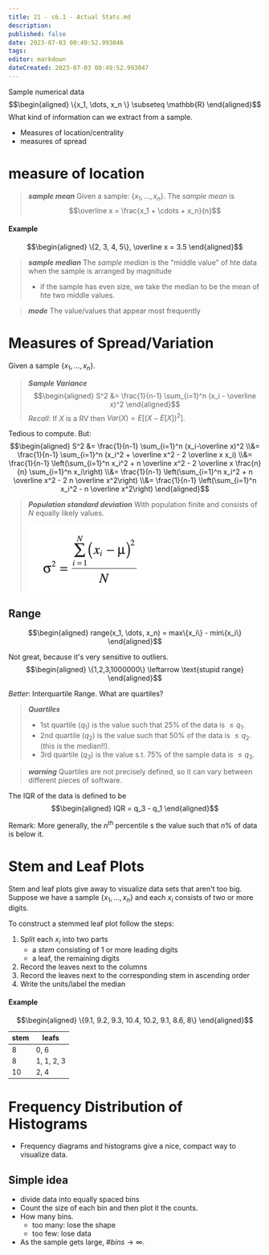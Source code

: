 ```yaml
---
title: 21 - c6.1 - Actual Stats.md
description:
published: false
date: 2023-07-03 00:49:52.993046
tags:
editor: markdown
dateCreated: 2023-07-03 00:49:52.993047
---
```


Sample numerical data
$$\begin{aligned}
    \{x_1, \dots, x_n \} \subseteq \mathbb{R}
\end{aligned}$$
What kind of information can we extract from a sample.
- Measures of location/centrality
- measures of spread

# measure of location
> ***sample mean***
> Given a sample: $\{x_1, \dots, x_n\}$. The *sample mean* is
> $$\overline x = \frac{x_1 + \cdots + x_n}{n}$$

#### Example
$$\begin{aligned}
    \{2, 3, 4, 5\}, \overline x = 3.5
\end{aligned}$$


> ***sample median***
> The *sample median* is the "middle value" of hte data when the sample is arranged by magnitude
> - if the sample has even size, we take the median to be the mean of hte two middle values.

> ***mode***
> The value/values that appear most frequently

# Measures of Spread/Variation
Given a sample $\{x_1, \dots, x_n\}$.
> ***Sample Variance***
> $$\begin{aligned}
>     S^2 &= \frac{1}{n-1} \sum_{i=1}^n (x_i - \overline x)^2
> \end{aligned}$$
> *Recall*: If $X$ is a RV then $Var(X) = E[(X - E[X])^2]$.

Tedious to compute. But:
$$\begin{aligned}
    S^2
    &=
        \frac{1}{n-1} \sum_{i=1}^n (x_i-\overline x)^2
    \\&=
        \frac{1}{n-1} \sum_{i=1}^n (x_i^2 + \overline x^2 - 2 \overline x x_i)
    \\&=
        \frac{1}{n-1} \left(\sum_{i=1}^n x_i^2 + n \overline x^2 - 2 \overline x \frac{n}{n} \sum_{i=1}^n x_i\right)
    \\&=
        \frac{1}{n-1} \left(\sum_{i=1}^n x_i^2 + n \overline x^2 - 2 n \overline x^2\right)
    \\&=
        \frac{1}{n-1} \left(\sum_{i=1}^n x_i^2 - n \overline x^2\right)
\end{aligned}$$

> ***Population standard deviation***
> With population finite and consists of $N$ equally likely values.
> 
> ![](/images/20221122115349.png)

## Range
$$\begin{aligned}
    range(x_1, \dots, x_n) = max\{x_i\} - min\{x_i\}
\end{aligned}$$

Not great, because it's very sensitive to outliers.
$$\begin{aligned}
    \{1,2,3,1000000\} \leftarrow \text{stupid range}
\end{aligned}$$

*Better*: Interquartile Range. What are quartiles?

> ***Quartiles***
> - 1st quartile ($q_1$) is the value such that 25\% of the data is $\le q_1$.
> - 2nd quartile ($q_2$) is the value such that 50\% of the data is $\le q_2$. (this is the median!!).
> - 3rd quartile ($q_3$) is the value s.t. 75\% of the sample data is $\le q_3$.

> ***warning***
> Quartiles are not precisely defined, so it can vary between different pieces of software.

The IQR of the data is defined to be
$$\begin{aligned}
    IQR = q_3 - q_1
\end{aligned}$$

Remark: More generally, the $n^{th}$ percentile s the value such that $n\%$ of data is below it.

# Stem and Leaf Plots
Stem and leaf plots give away to visualize data sets that aren't too big.
Suppose we have a sample $\{x_1, \dots, x_n\}$ and each $x_i$ consists of two or more digits.

To construct a stemmed leaf plot follow the steps:
1. Split each $x_i$ into two parts
    - a *stem* consisting of 1 or more leading digits
    - a leaf, the remaining digits
2. Record the leaves next to the columns
3. Record the leaves next to the corresponding stem in ascending order
4. Write the units/label the median

#### Example
$$\begin{aligned}
    \{9.1, 9.2, 9.3, 10.4, 10.2, 9.1, 8.6, 8\}
\end{aligned}$$

| stem | leafs       |
| ---- | ----------- |
| 8    | 0, 6      |
| 8    | 1, 1, 2, 3 |
| 10   | 2, 4       |

# Frequency Distribution of Histograms
- Frequency diagrams and histograms give a nice, compact way to visualize data.
## Simple idea
- divide data into equally spaced bins
- Count the size of each bin and then plot it the counts.
- How many bins.
    - too many: lose the shape
    - too few: lose data
- As the sample gets large, $\# bins \to \infty$.

